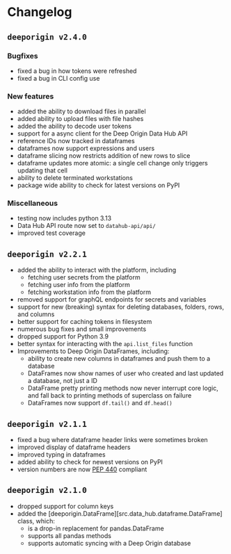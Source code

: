 # Changelog


## `deeporigin v2.4.0`

### Bugfixes

- fixed a bug in how tokens were refreshed
- fixed a bug in CLI config use


### New features

- added the ability to download files in parallel
- added ability to upload files with file hashes 
- added the ability to decode user tokens
- support for a async client for the Deep Origin Data Hub API
- reference IDs now tracked in dataframes 
- dataframes now support expressions and users 
- dataframe slicing now restricts addition of new rows to slice
- dataframe updates more atomic: a single cell change only triggers updating that cell
- ability to delete terminated workstations 
- package wide ability to check for latest versions on PyPI

### Miscellaneous

- testing now includes python 3.13
- Data Hub API route now set to `datahub-api/api/`
- improved test coverage

## `deeporigin v2.2.1`

- added the ability to interact with the platform, including
    - fetching user secrets from the platform
    - fetching user info from the platform
    - fetching workstation info from the platform
- removed support for graphQL endpoints for secrets and variables
- support for new (breaking) syntax for deleting databases, folders, rows, and columns
- better support for caching tokens in filesystem
- numerous bug fixes and small improvements
- dropped support for Python 3.9
- better syntax for interacting with the `api.list_files` function
- Improvements to Deep Origin DataFrames, including:
    - ability to create new columns in dataframes and push them to a database
    - DataFrames now show names of user who created and last updated a database, not just a ID
    - DataFrame pretty printing methods now never interrupt core logic, and fall back to printing methods of superclass on failure
    - DataFrames now support `df.tail()` and `df.head()`

## `deeporigin v2.1.1` 


- fixed a bug where dataframe header links were sometimes broken
- improved display of dataframe headers
- improved typing in dataframes
- added ability to check for newest versions on PyPI
- version numbers are now [PEP 440](https://peps.python.org/pep-0440/) compliant

## `deeporigin v2.1.0` 


- dropped support for column keys
- added the [deeporigin.DataFrame][src.data_hub.dataframe.DataFrame] class, which:
    - is a drop-in replacement for pandas.DataFrame
    - supports all pandas methods
    - supports automatic syncing with a Deep Origin database